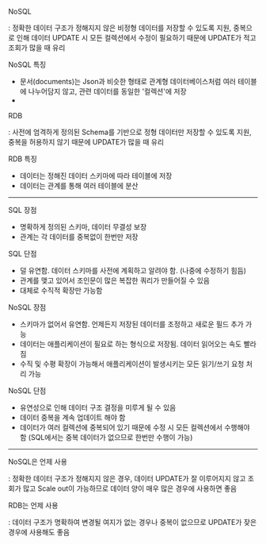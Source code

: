 
NoSQL

: 정확한 데이터 구조가 정해지지 않은 비정형 데이터를 저장할 수 있도록 지원, 중복으로 인해 데이터 UPDATE 시 모든 컬렉션에서 수정이 필요하기 때문에 UPDATE가 적고 조회가 많을 때 유리

NoSQL 특징

  + 문서(documents)는 Json과 비슷한 형태로 관계형 데이터베이스처럼 여러 테이블에 나누어담지 않고, 관련 데이터를 동일한 '컬렉션'에 저장
  + 

RDB

: 사전에 엄격하게 정의된 Schema를 기반으로 정형 데이터만 저장할 수 있도록 지원, 중복을 허용하지 않기 때문에 UPDATE가 많을 때 유리

RDB 특징

   + 데이터는 정해진 데이터 스키마에 따라 테이블에 저장
   + 데이터는 관계를 통해 여러 테이블에 분산

----


SQL 장점
+ 명확하게 정의된 스키마, 데이터 무결성 보장
+ 관계는 각 데이터를 중복없이 한번만 저장

SQL 단점
+ 덜 유연함. 데이터 스키마를 사전에 계획하고 알려야 함. (나중에 수정하기 힘듬)
+ 관계를 맺고 있어서 조인문이 많은 복잡한 쿼리가 만들어질 수 있음
+ 대체로 수직적 확장만 가능함


NoSQL 장점

+ 스키마가 없어서 유연함. 언제든지 저장된 데이터를 조정하고 새로운 필드 추가 가능
+ 데이터는 애플리케이션이 필요로 하는 형식으로 저장됨. 데이터 읽어오는 속도 빨라짐
+ 수직 및 수평 확장이 가능해서 애플리케이션이 발생시키는 모든 읽기/쓰기 요청 처리 가능

NoSQL 단점

+ 유연성으로 인해 데이터 구조 결정을 미루게 될 수 있음
+ 데이터 중복을 계속 업데이트 해야 함
+ 데이터가 여러 컬렉션에 중복되어 있기 때문에 수정 시 모든 컬렉션에서 수행해야 함 (SQL에서는 중복 데이터가 없으므로 한번만 수행이 가능)

----

NoSQL은 언제 사용

: 정확한 데이터 구조가 정해지지 않은 경우, 데이터 UPDATE가 잘 이루어지지 않고 조회가 많고 Scale out이 가능하므로 데이터 양이 매우 많은 경우에 사용하면 좋음

RDB는 언제 사용
    
: 데이터 구조가 명확하여 변경될 여지가 없는 경우나 중복이 없으므로 UPDATE가 잦은 경우에 사용해도 좋음
